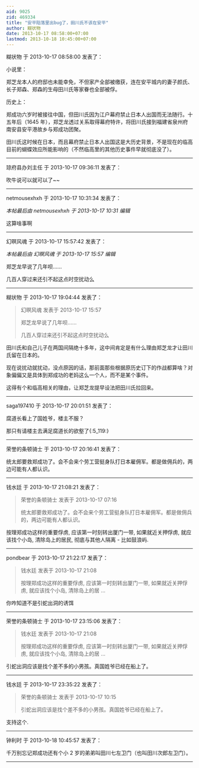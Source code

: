 ```yaml
---
aid: 9025
zid: 469334
title: "安平陷落里出bug了，田川氏不该在安平"
author: 糊状物
date: 2013-10-17 08:58:00+07:00
lastmod: 2013-10-18 10:45:00+07:00
---
```


糊状物 于 2013-10-17 08:58:00 发表了：

小说里：

郑芝龙本人的府邸也未能幸免，不但家产全部被缴获，连在安平城内的妻子颜氏、长子郑森、郑森的生母田川氏等家眷也全部被俘。

历史上：

郑成功六岁时被接往中国，但田川氏因为江户幕府禁止日本人出国而无法随行。十五年后（1645 年），郑芝龙透过关系取得幕府特许，将田川氏接到福建省泉州府南安县安平港故乡与郑成功团聚。

田川氏这时候在日本，而且幕府禁止日本人出国这是大历史背景，不是现在的临高目前的蝴蝶效应所能影响的（不然临高里的其他历史事件早就彻底没了）。

---

琼府县办刘主任 于 2013-10-17 09:36:11 发表了：

吹牛说可以就可以了~~

---

netmousexhxh 于 2013-10-17 10:31:34 发表了：

_本帖最后由 netmousexhxh 于 2013-10-17 10:31 编辑_

这算啥事啊

---

幻暝风魂 于 2013-10-17 15:57:42 发表了：

_本帖最后由 幻暝风魂 于 2013-10-17 15:57 编辑_

郑芝龙早说了几年呗……

几百人穿过来还引不起这点时空扰动么

---

糊状物 于 2013-10-17 19:04:44 发表了：

> 幻暝风魂 发表于 2013-10-17 15:57
>
> 郑芝龙早说了几年呗……
>
> 几百人穿过来还引不起这点时空扰动么

田川氏和自己儿子在两国间隔绝十多年，这中间肯定是有什么理由郑芝龙才让田川氏留在日本的。

现在说扰动就扰动，没点原因的话，那前面那些根据原历史订下的作战都算啥？对象偏偏又是具体到郑成功的老妈这么一个人，而不是某个事件。

这得有个和临高相关的理由，让郑芝龙提早设法把田川氏拉回来。

---

saga197410 于 2013-10-17 20:01:51 发表了：

腐道长看上了国姓爷，楼主不服？

那只有请楼主去满足腐道长的欲壑了{:5_119:}

---

荣誉的条顿骑士 于 2013-10-17 20:16:41 发表了：

统太郎要救郑成功了。会不会来个劳工营挺身队打日本雇佣军。都是做佣兵的，两边可能有人都认识。

---

钱水廷 于 2013-10-17 21:08:21 发表了：

> 荣誉的条顿骑士 发表于 2013-10-17 07:16
>
> 统太郎要救郑成功了。会不会来个劳工营挺身队打日本雇佣军。都是做佣兵的，两边可能有人都认识。

按理郑成功这样的重要俘虏, 应该第一时刻转出厦门一带, 如果就近关押俘虏, 就应该找个小岛, 清除岛上的居民, 彻底与其他人隔离 - 比如鼓浪屿.

---

pondbear 于 2013-10-17 21:22:17 发表了：

> 钱水廷 发表于 2013-10-17 21:08
>
> 按理郑成功这样的重要俘虏, 应该第一时刻转出厦门一带, 如果就近关押俘虏, 就应该找个小岛, 清除岛上的居 ...

你咋知道不是引蛇出洞的诱饵

---

荣誉的条顿骑士 于 2013-10-17 23:15:06 发表了：

> 钱水廷 发表于 2013-10-17 21:08
>
> 按理郑成功这样的重要俘虏, 应该第一时刻转出厦门一带, 如果就近关押俘虏, 就应该找个小岛, 清除岛上的居 ...

引蛇出洞应该是找个差不多的小男孩。真国姓爷已经在船上了。

---

钱水廷 于 2013-10-17 23:35:22 发表了：

> 荣誉的条顿骑士 发表于 2013-10-17 10:15
>
> 引蛇出洞应该是找个差不多的小男孩。真国姓爷已经在船上了。

支持这个.

---

钟利时 于 2013-10-18 10:45:57 发表了：

千万别忘记郑成功还有个小 2 岁的弟弟叫田川七左卫门（也叫田川次郎左卫门）。

---
